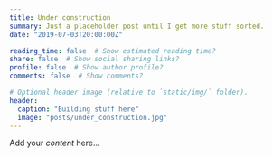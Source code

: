 ```yaml
---
title: Under construction
summary: Just a placeholder post until I get more stuff sorted.
date: "2019-07-03T20:00:00Z"

reading_time: false  # Show estimated reading time?
share: false  # Show social sharing links?
profile: false  # Show author profile?
comments: false  # Show comments?

# Optional header image (relative to `static/img/` folder).
header:
  caption: "Building stuff here"
  image: "posts/under_construction.jpg"
---
```


Add your *content* here...
